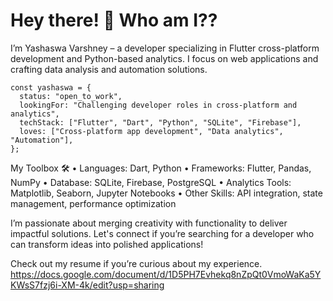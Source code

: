 # Hey there! 👋 Who am I??
I’m Yashaswa Varshney – a developer specializing in Flutter cross-platform development and Python-based analytics. I focus on web applications and crafting data analysis and automation solutions.
```
const yashaswa = {
  status: "open_to_work",
  lookingFor: "Challenging developer roles in cross-platform and analytics",
  techStack: ["Flutter", "Dart", "Python", "SQLite", "Firebase"],
  loves: ["Cross-platform app development", "Data analytics", "Automation"],
};
```

My Toolbox 🛠️
	•	Languages: Dart, Python
	•	Frameworks: Flutter, Pandas, NumPy
	•	Database: SQLite, Firebase, PostgreSQL
	•	Analytics Tools: Matplotlib, Seaborn, Jupyter Notebooks
	•	Other Skills: API integration, state management, performance optimization

I’m passionate about merging creativity with functionality to deliver impactful solutions. Let's connect if you’re searching for a developer who can transform ideas into polished applications!

Check out my resume if you’re curious about my experience. 
https://docs.google.com/document/d/1D5PH7Evhekq8nZpQt0VmoWaKa5YKWsS7fzj6i-XM-4k/edit?usp=sharing

